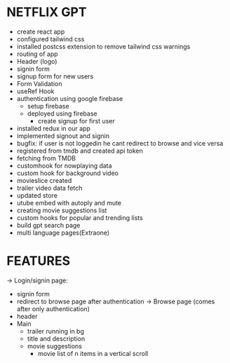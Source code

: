 # NETFLIX GPT

- create react app
- configured tailwind css
- installed postcss extension to remove tailwind css warnings
- routing of app
- Header (logo)
- signin form
- signup form for new users
- Form Validation
- useRef Hook
- authentication using google firebase
  - setup firebase
  - deployed using firebase
    - create signup for first user
- installed redux in our app
- implemented signout and signin
- bugfix: if user is not loggedin he cant redirect to browse and vice versa
- registered from tmdb and created api token
- fetching from TMDB
- customhook for nowplaying data
- custom hook for background video
- movieslice created
- trailer video data fetch
- updated store
- utube embed with autoply and mute
- creating movie suggestions list
- custom hooks for popular and trending lists
- build gpt search page
- multi language pages(Extraone)

# FEATURES

-> Login/signin page:

- signin form
- redirect to browse page after authentication
  -> Browse page (comes after only authentication)
- header
- Main
  - trailer running in bg
  - title and description
  - movie suggestions
    - movie list of n items in a vertical scroll
